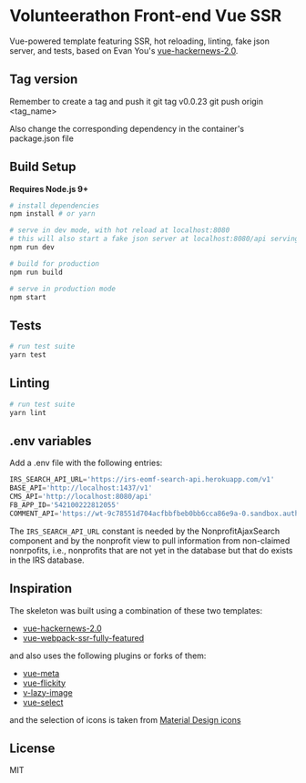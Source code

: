 # Volunteerathon Front-end Vue SSR

Vue-powered template featuring SSR, hot reloading, linting, fake json server, and tests, based on Evan You's [vue-hackernews-2.0](https://github.com/vuejs/vue-hackernews-2.0).


## Tag version

Remember to create a tag and push it
git tag v0.0.23
git push origin <tag_name>

Also change the corresponding dependency in the container's package.json file

## Build Setup

**Requires Node.js 9+**


``` bash
# install dependencies
npm install # or yarn

# serve in dev mode, with hot reload at localhost:8080
# this will also start a fake json server at localhost:8080/api serving static assets at localhost:8080/static
npm run dev

# build for production
npm run build

# serve in production mode
npm start
```


## Tests

``` bash
# run test suite
yarn test
```

## Linting

``` bash
# run test suite
yarn lint
```

## .env variables

Add a .env file with the following entries:

``` javascript
IRS_SEARCH_API_URL='https://irs-eomf-search-api.herokuapp.com/v1'
BASE_API='http://localhost:1437/v1'
CMS_API='http://localhost:8080/api'
FB_APP_ID='542100222812055'
COMMENT_API='https://wt-9c78551d704acfbbfbeb0bb6cca86e9a-0.sandbox.auth0-extend.com/volunteerathon-comment'
```

The `IRS_SEARCH_API_URL` constant is needed by the NonprofitAjaxSearch component and by the nonprofit view to pull information from non-claimed nonrpofits, i.e., nonprofits that are not yet in the database but that do exists in the IRS database.

## Inspiration

The skeleton was built using a combination of these two templates:
- [vue-hackernews-2.0](https://github.com/vuejs/vue-hackernews-2.0)
- [vue-webpack-ssr-fully-featured](https://github.com/crisbal/vue-webpack-ssr-fully-featured/tree/master/test/unit/specs)

and also uses the following plugins or forks of them:
- [vue-meta](https://github.com/declandewet/vue-meta)
- [vue-flickity](https://github.com/drewjbartlett/vue-flickity)
- [v-lazy-image](https://github.com/alexjoverm/v-lazy-image)
- [vue-select](https://github.com/sagalbot/vue-select)

and the selection of icons is taken from [Material Design icons](https://materialdesignicons.com)

## License

MIT
